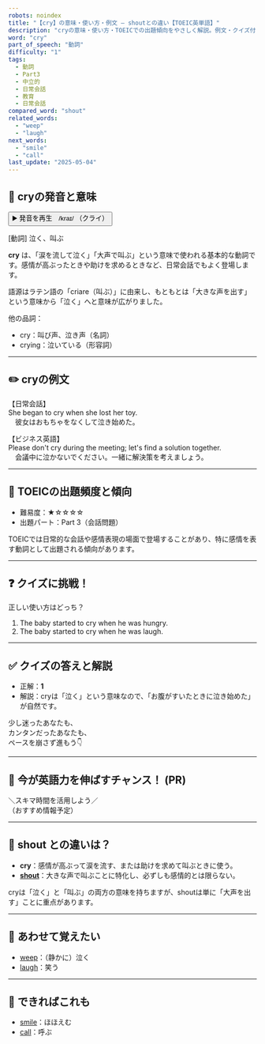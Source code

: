 ```yaml
---
robots: noindex
title: "【cry】の意味・使い方・例文 ― shoutとの違い【TOEIC英単語】"
description: "cryの意味・使い方・TOEICでの出題傾向をやさしく解説。例文・クイズ付きでshoutとの違いもわかりやすく学べます。"
word: "cry"
part_of_speech: "動詞"
difficulty: "1"
tags:
  - 動詞
  - Part3
  - 中立的
  - 日常会話
  - 教育
  - 日常会話
compared_word: "shout"
related_words:
  - "weep"
  - "laugh"
next_words:
  - "smile"
  - "call"
last_update: "2025-05-04"
---
```


## 🔰 cryの発音と意味

<button class="play-audio" onclick="playTTS('cry')">
  <span class="play-audio-main">
    ▶️ 発音を再生　/kraɪ/
  </span>
  <span class="play-audio-sub">
    （クライ）
  </span>
</button>

[動詞] 泣く、叫ぶ

**cry** は、「涙を流して泣く」「大声で叫ぶ」という意味で使われる基本的な動詞です。感情が高ぶったときや助けを求めるときなど、日常会話でもよく登場します。

語源はラテン語の「criare（叫ぶ）」に由来し、もともとは「大きな声を出す」という意味から「泣く」へと意味が広がりました。

他の品詞：  
- cry：叫び声、泣き声（名詞）
- crying：泣いている（形容詞）

---

## ✏️ cryの例文

【日常会話】  
She began to cry when she lost her toy.  
　彼女はおもちゃをなくして泣き始めた。

【ビジネス英語】  
Please don't cry during the meeting; let's find a solution together.  
　会議中に泣かないでください。一緒に解決策を考えましょう。

---

## 🎯 TOEICの出題頻度と傾向

- 難易度：★☆☆☆☆
- 出題パート：Part 3（会話問題）

TOEICでは日常的な会話や感情表現の場面で登場することがあり、特に感情を表す動詞として出題される傾向があります。

---

## ❓ クイズに挑戦！

正しい使い方はどっち？

1. The baby started to cry when he was hungry.  
2. The baby started to cry when he was laugh.

---

## ✅ クイズの答えと解説

- 正解：**1**
- 解説：cryは「泣く」という意味なので、「お腹がすいたときに泣き始めた」が自然です。

少し迷ったあなたも、  
カンタンだったあなたも、  
ペースを崩さず進もう👇️

---

## 🚀 今が英語力を伸ばすチャンス！ (PR)

<div class="info-center">
＼スキマ時間を活用しよう／<br>  
（おすすめ情報予定）
</div>

---

## 🤔  shout との違いは？

- **cry**：感情が高ぶって涙を流す、または助けを求めて叫ぶときに使う。
- **[shout](/shout)**：大きな声で叫ぶことに特化し、必ずしも感情的とは限らない。

cryは「泣く」と「叫ぶ」の両方の意味を持ちますが、shoutは単に「大声を出す」ことに重点があります。

---

## 🧩 あわせて覚えたい

- [weep](/weep)：（静かに）泣く
- [laugh](/laugh)：笑う

---

## 📖 できればこれも

- [smile](/smile)：ほほえむ
- [call](/call)：呼ぶ

<!-- cvid: aid18_bid06 -->
